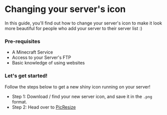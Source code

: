 # Changing your server's icon
In this guide, you'll find out how to change your server's icon to make it look more beautiful for people who add your server to their server list :)

### Pre-requisites
- A Minecraft Service
- Access to your Server's FTP
- Basic knowledge of using websites

### Let's get started!
Follow the steps below to get a new shiny icon running on your server!

- Step 1: Download / find your new server icon, and save it in the `.png` format.
- Step 2: Head over to [PicResize](https://picresize.net)
